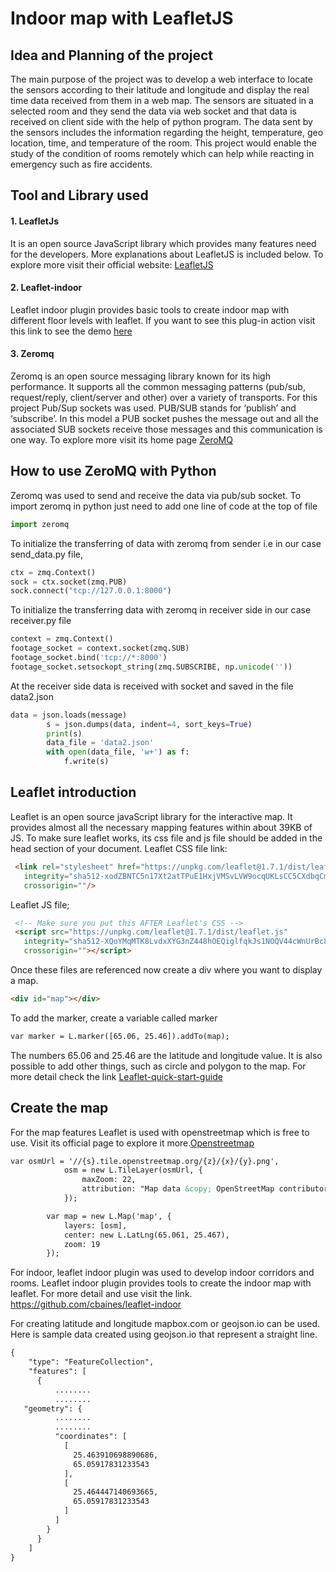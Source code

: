 # Indoor map with LeafletJS

## Idea and Planning of the project
The main purpose of the project was to develop a web interface to locate the sensors according to their latitude and longitude and display the real time data received from them in a web map. The sensors are situated in a selected room and they send the data via web socket and that data is received on client side with the help of python program. The data sent by the sensors includes the information regarding the height, temperature, geo location, time, and temperature of the room. This project would enable the study of the condition of rooms remotely which can help while reacting in emergency such as fire accidents.  

## Tool and Library used
#### 1. LeafletJs
It is an open source JavaScript library which provides many features need for the developers. More explanations about LeafletJS is included below. 
To explore more visit their official website: [LeafletJS](https://leafletjs.com/)

#### 2. Leaflet-indoor
Leaflet indoor plugin provides basic tools to create indoor map with different floor levels with leaflet. If you want to see this plug-in action visit this link to see the demo
[here](https://www.cbaines.net/projects/osm/leaflet-indoor/examples/)

#### 3. Zeromq
Zeromq is an open source messaging library known for its high performance. It supports all the common messaging patterns (pub/sub, request/reply, client/server and other) over a variety of transports. For this project Pub/Sup sockets was used. PUB/SUB stands for ‘publish’ and ‘subscribe’. In this model a PUB socket pushes the message out and all the associated SUB sockets receive those messages and this communication is one way.
To explore more visit its home page [ZeroMQ](https://zeromq.org/)

## How to use ZeroMQ with Python
Zeromq was used to send and receive the data via pub/sub socket. 
To import zeromq in python just need to add one line of code at the top of file

```python
import zeromq
```

To initialize the transferring of data with zeromq from sender i.e in our case send_data.py file,

```python
ctx = zmq.Context()
sock = ctx.socket(zmq.PUB)
sock.connect("tcp://127.0.0.1:8000")
```

To initialize the transferring data with zeromq in receiver side in our case receiver.py file

```python
context = zmq.Context()
footage_socket = context.socket(zmq.SUB)
footage_socket.bind('tcp://*:8000')
footage_socket.setsockopt_string(zmq.SUBSCRIBE, np.unicode(''))
```

At the receiver side data is received with socket and saved in the file data2.json

```python
data = json.loads(message)
        s = json.dumps(data, indent=4, sort_keys=True)
        print(s)
        data_file = 'data2.json'
        with open(data_file, 'w+') as f:
            f.write(s)
```

## Leaflet introduction

Leaflet is an open source javaScript library for the interactive map. It provides almost all the necessary mapping features within about 39KB of JS.
To make sure leaflet works, its css file and js file should be added in the head section of your document. 
Leaflet CSS file link: 

```html
 <link rel="stylesheet" href="https://unpkg.com/leaflet@1.7.1/dist/leaflet.css"
   integrity="sha512-xodZBNTC5n17Xt2atTPuE1HxjVMSvLVW9ocqUKLsCC5CXdbqCmblAshOMAS6/keqq/sMZMZ19scR4PsZChSR7A=="
   crossorigin=""/>
```
Leaflet JS file;

```html
 <!-- Make sure you put this AFTER Leaflet's CSS -->
 <script src="https://unpkg.com/leaflet@1.7.1/dist/leaflet.js"
   integrity="sha512-XQoYMqMTK8LvdxXYG3nZ448hOEQiglfqkJs1NOQV44cWnUrBc8PkAOcXy20w0vlaXaVUearIOBhiXZ5V3ynxwA=="
   crossorigin=""></script>
```
Once these files are referenced now create a div where you want to display a map.

```html
<div id="map"></div>
```

To add the marker, create a variable called marker

```html
var marker = L.marker([65.06, 25.46]).addTo(map);
```

The numbers 65.06 and 25.46 are the latitude and longitude value. 
It is also possible to add other things, such as circle and polygon to the map.
For more detail check the link [Leaflet-quick-start-guide](https://leafletjs.com/examples/quick-start/)

## Create the map

For the map features Leaflet is used with openstreetmap which is free to use. Visit its official page to explore it more.[Openstreetmap](https://www.openstreetmap.org)

```html
var osmUrl = '//{s}.tile.openstreetmap.org/{z}/{x}/{y}.png',
            osm = new L.TileLayer(osmUrl, {
                maxZoom: 22,
                attribution: "Map data &copy; OpenStreetMap contributors"
            });

        var map = new L.Map('map', {
            layers: [osm],
            center: new L.LatLng(65.061, 25.467),
            zoom: 19
        });
```

For indoor, leaflet indoor plugin was used to develop indoor corridors and rooms.
Leaflet indoor plugin provides tools to create the indoor map with leaflet.
For more detail and use visit the link. 
https://github.com/cbaines/leaflet-indoor

For creating latitude and longitude mapbox.com or geojson.io can be used.
Here is sample data created using geojson.io that represent a straight line.

```html 
{
    "type": "FeatureCollection",
    "features": [
      {
          ........
          ........    
   "geometry": {
          ........
          ........
          "coordinates": [
            [
              25.463910698890686,
              65.05917831233543
            ],
            [
              25.464447140693665,
              65.05917831233543
            ]
          ]
        }
      }
    ]
}
```





